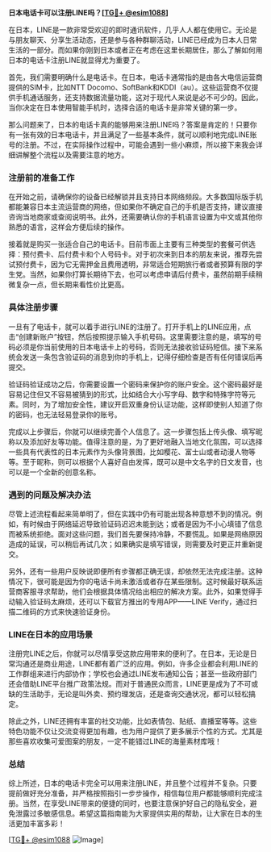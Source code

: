 **日本电话卡可以注册LINE吗？[[TG💪+ @esim1088](https://t.me/s/esim1088)]**

在日本，LINE是一款非常受欢迎的即时通讯软件，几乎人人都在使用它。无论是与朋友聊天、分享生活动态，还是参与各种群聊活动，LINE已经成为日本人日常生活的一部分。而如果你刚到日本或者正在考虑在这里长期居住，那么了解如何用日本的电话卡注册LINE就显得尤为重要了。

首先，我们需要明确什么是电话卡。在日本，电话卡通常指的是由各大电信运营商提供的SIM卡，比如NTT Docomo、SoftBank和KDDI（au）。这些运营商不仅提供手机通话服务，还支持数据流量功能，这对于现代人来说是必不可少的。因此，当你决定在日本使用智能手机时，选择合适的电话卡是非常关键的第一步。

那么问题来了，日本的电话卡真的能够用来注册LINE吗？答案是肯定的！只要你有一张有效的日本电话卡，并且满足了一些基本条件，就可以顺利地完成LINE账号的注册。不过，在实际操作过程中，可能会遇到一些小麻烦，所以接下来我会详细讲解整个流程以及需要注意的地方。

### 注册前的准备工作

在开始之前，请确保你的设备已经解锁并且支持日本网络频段。大多数国际版手机都能兼容日本主流运营商的网络，但如果你不确定自己的手机是否支持，建议直接咨询当地商家或查阅说明书。此外，还需要确认你的手机语言设置为中文或其他你熟悉的语言，这样会方便后续的操作。

接着就是购买一张适合自己的电话卡。目前市面上主要有三种类型的套餐可供选择：预付费卡、后付费卡和个人号码卡。对于初次来到日本的朋友来说，推荐先尝试预付费卡，因为它无需押金且费用透明，非常适合短期旅行者或者预算有限的学生党。当然，如果你打算长期待下去，也可以考虑申请后付费卡，虽然前期手续稍微复杂一点，但长期来看性价比更高。

### 具体注册步骤

一旦有了电话卡，就可以着手进行LINE的注册了。打开手机上的LINE应用，点击“创建新账户”按钮，然后按照提示输入手机号码。这里需要注意的是，填写的号码必须是你当前使用的日本电话卡上的号码，否则无法接收验证码短信。接下来系统会发送一条包含验证码的消息到你的手机上，记得仔细检查是否有任何错误后再提交。

验证码验证成功之后，你需要设置一个密码来保护你的账户安全。这个密码最好是容易记住但又不容易被猜到的形式，比如结合大小写字母、数字和特殊字符等元素。同时，为了增加安全性，建议开启双重身份认证功能，这样即使别人知道了你的密码，也无法轻易登录你的账号。

完成以上步骤后，你就可以继续完善个人信息了。这一步骤包括上传头像、填写昵称以及添加好友等功能。值得注意的是，为了更好地融入当地文化氛围，可以选择一些具有代表性的日本元素作为头像背景图，比如樱花、富士山或者动漫人物等等。至于昵称，则可以根据个人喜好自由发挥，既可以是中文名字的日文发音，也可以是一个全新的创意名称。

### 遇到的问题及解决办法

尽管上述流程看起来简单明了，但在实践中仍有可能出现各种意想不到的情况。例如，有时候由于网络延迟导致验证码迟迟未能到达；或者是因为不小心填错了信息而被系统拒绝。面对这些问题，我们首先要保持冷静，不要慌乱。如果是网络原因造成的延误，可以稍后再试几次；如果确实是填写错误，则需要及时更正并重新提交。

另外，还有一些用户反映说即便所有步骤都正确无误，却依然无法完成注册。这种情况下，很可能是因为你的电话卡尚未激活或者存在某些限制。这时候最好联系运营商客服寻求帮助，他们会根据具体情况给出相应的解决方案。此外，如果觉得手动输入验证码太麻烦，还可以下载官方推出的专用APP——LINE Verify，通过扫描二维码的方式来快速验证身份。

### LINE在日本的应用场景

注册完LINE之后，你就可以尽情享受这款应用带来的便利了。在日本，无论是日常沟通还是商业用途，LINE都有着广泛的应用。例如，许多企业都会利用LINE的工作群组来进行内部协作；学校也会通过LINE发布通知公告；甚至一些政府部门还会借助LINE平台推广政策法规。而对于普通民众而言，LINE更是成为了不可或缺的生活助手，无论是叫外卖、预约理发店，还是查询交通状况，都可以轻松搞定。

除此之外，LINE还拥有丰富的社交功能，比如表情包、贴纸、直播室等等。这些特色功能不仅让交流变得更加有趣，也为用户提供了更多展示个性的方式。尤其是那些喜欢收集可爱图案的朋友，一定不能错过LINE的海量素材库哦！

### 总结

综上所述，日本的电话卡完全可以用来注册LINE，并且整个过程并不复杂。只要提前做好充分准备，并严格按照指引一步步操作，相信每位用户都能够顺利完成注册。当然，在享受LINE带来的便捷的同时，也要注意保护好自己的隐私安全，避免泄露过多敏感信息。希望这篇指南能为大家提供实用的帮助，让大家在日本的生活更加丰富多彩！

[[TG💪+ @esim1088](https://t.me/s/esim1088) ![Image](https://i.postimg.cc/4NQfJmqS/Snipaste-2025-05-13-00-14-12.png)]